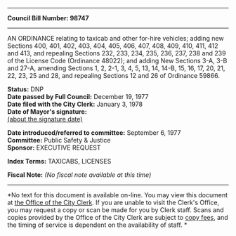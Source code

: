 * * * * *  
  
**Council Bill Number: [](#h0)[](#h2)98747**  
  
* * * * *  
  
AN ORDINANCE relating to taxicab and other for-hire vehicles; adding new Sections 400, 401, 402, 403, 404, 405, 406, 407, 408, 409, 410, 411, 412 and 413, and repealing Sections 232, 233, 234, 235, 236, 237, 238 and 239 of the License Code (Ordinance 48022); and adding New Sections 3-A, 3-B and 27-A, amending Sections 1, 2, 2-1, 3, 4, 5, 13, 14, 14-B, 15, 16, 17, 20, 21, 22, 23, 25 and 28, and repealing Sections 12 and 26 of Ordinance 59866.  
  
**Status:** DNP   
**Date passed by Full Council:** December 19, 1977   
**Date filed with the City Clerk:** January 3, 1978   
**Date of Mayor's signature:**   
[(about the signature date)](/~public/approvaldate.htm)   
  
  
**Date introduced/referred to committee:** September 6, 1977   
**Committee:** Public Safety & Justice   
**Sponsor:** EXECUTIVE REQUEST   
  
**Index Terms:** TAXICABS, LICENSES  
  
**Fiscal Note:** *(No fiscal note available at this time)*  
  
* * * * *  
  
*No text for this document is available on-line. You may view this document at [the Office of the City Clerk](http://www.seattle.gov/leg/clerk/contactUs.htm). If you are unable to visit the Clerk's Office, you may request a copy or scan be made for you by Clerk staff. Scans and copies provided by the Office of the City Clerk are subject to [copy fees](http://clerk.seattle.gov/~public/clerkfees.htm), and the timing of service is dependent on the availability of staff. *  
  
  
